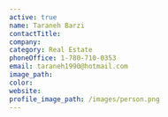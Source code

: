 ```yaml
---
active: true
name: Taraneh Barzi
contactTitle:
company:
category: Real Estate
phoneOffice: 1-780-710-0353
email: taraneh1990@hotmail.com
image_path:
color:
website:
profile_image_path: /images/person.png
---
```



